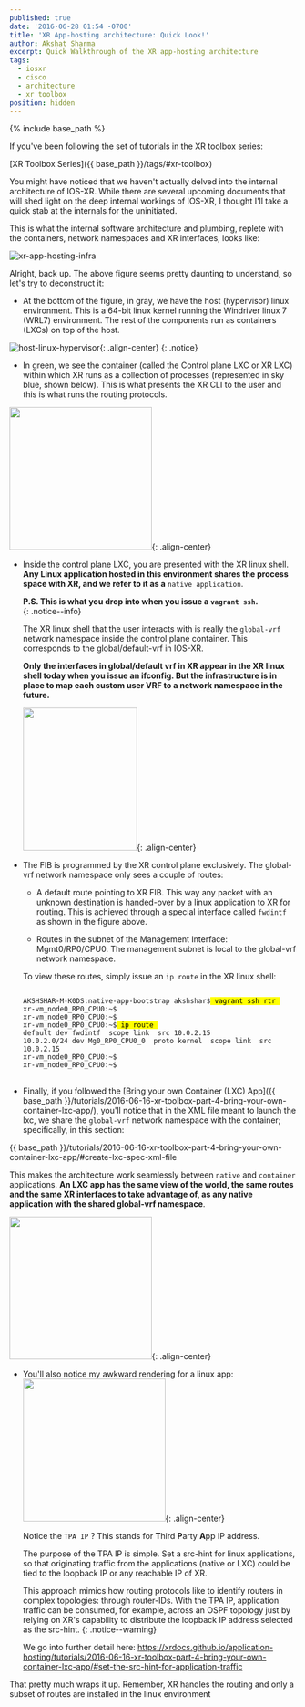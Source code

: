 ```yaml
---
published: true
date: '2016-06-28 01:54 -0700'
title: 'XR App-hosting architecture: Quick Look!'
author: Akshat Sharma
excerpt: Quick Walkthrough of the XR app-hosting architecture
tags:
  - iosxr
  - cisco
  - architecture
  - xr toolbox
position: hidden
---
```


{% include base_path %}  

If you've been following the set of tutorials in the XR toolbox series:  

>
[XR Toolbox Series]({{ base_path }}/tags/#xr-toolbox)
  
  
You might have noticed that we haven't actually delved into the internal architecture of IOS-XR. While there are several upcoming documents that will shed light on the deep internal workings of IOS-XR, I thought I'll take a  quick stab at the internals for the uninitiated.

This is what the internal software architecture and plumbing, replete with the containers, network namespaces and XR interfaces, looks like:  

![xr-app-hosting-infra](https://xrdocs.github.io/xrdocs-images/assets/images/xr-app-hosting-infra-basic.png)  

  
Alright, back up. The above figure seems pretty daunting to understand, so let's try to deconstruct it:  
  
*  At the bottom of the figure, in gray, we have the host (hypervisor) linux environment. This is a 64-bit linux kernel running the Windriver linux 7 (WRL7) environment. The rest of the components run as containers (LXCs) on top of the host.    

  ![host-linux-hypervisor](https://xrdocs.github.io/xrdocs-images/assets/images/host_linux_hypervisor.png){: .align-center}
{: .notice}

*  In green, we see the container (called the Control plane LXC or XR LXC) within which XR runs as a collection of processes (represented in sky blue, shown below). This is what presents the XR CLI to the user and this is what runs the routing protocols.  
  
  
  <img src="https://xrdocs.github.io/xrdocs-images/assets/images/xr-control-plane.png" width="250" height="250" />{: .align-center}

  
*  Inside the control plane LXC, you are presented with the XR linux shell. **Any Linux application hosted in this environment shares the process space with XR, and we refer to it as a** `native application`.  

   **P.S. This is what you drop into when you issue a `vagrant ssh`.**  
   {: .notice--info}  
   
   The XR linux shell that the user interacts with is really the `global-vrf` network namespace 
   inside the control plane container. This corresponds to the global/default-vrf in IOS-XR.  

   **Only the interfaces in global/default vrf in XR appear in the XR linux shell today when you 
   issue an ifconfig. But the infrastructure is in place to map each custom user VRF to a network 
   namespace in the future.**   
   
   <img src="https://xrdocs.github.io/xrdocs-images/assets/images/xr-global-vrf-ns.png" width="200" height="250" />{: .align-center}  



*  The FIB is programmed by the XR control plane exclusively. The global-vrf network namespace only sees a couple of routes:  
    *  A default route pointing to XR FIB. This way any packet with an unknown destination is handed-over by a linux application to XR for routing. This is achieved through a special interface called `fwdintf` as shown in the figure above.  
       
      
    *  Routes in the subnet of the Management Interface:  Mgmt0/RP0/CPU0. The management subnet is local to the global-vrf network namespace.

   To view these routes, simply issue an `ip route` in the XR linux shell:  
  
   <div class="highlighter-rouge">
   <pre class="highlight">
   <code>
   AKSHSHAR-M-K0DS:native-app-bootstrap akshshar$<mark> vagrant ssh rtr </mark>
   xr-vm_node0_RP0_CPU0:~$ 
   xr-vm_node0_RP0_CPU0:~$ 
   xr-vm_node0_RP0_CPU0:~$<mark> ip route </mark>
   default dev fwdintf  scope link  src 10.0.2.15 
   10.0.2.0/24 dev Mg0_RP0_CPU0_0  proto kernel  scope link  src 10.0.2.15 
   xr-vm_node0_RP0_CPU0:~$ 
   xr-vm_node0_RP0_CPU0:~$ 
   </code>
   </pre>
   </div>  
   
*  Finally, if you followed the [Bring your own Container (LXC) App]({{ base_path }}/tutorials/2016-06-16-xr-toolbox-part-4-bring-your-own-container-lxc-app/), you'll notice that in the XML file meant to launch the lxc, we share the `global-vrf` network namespace with the container; specifically, in this section:  
>
{{ base_path }}/tutorials/2016-06-16-xr-toolbox-part-4-bring-your-own-container-lxc-app/#create-lxc-spec-xml-file  

This makes the architecture work seamlessly between `native` and `container` applications. **An LXC app has the same view of the world, the same routes and the same XR interfaces to take advantage of, as any native application with the shared global-vrf namespace**.  

<img src="https://xrdocs.github.io/xrdocs-images/assets/images/xr-global-vrf-lxc.png" width="250" height="250" />{: .align-center}  

* You'll also notice my awkward rendering for a linux app:  
<img src="https://xrdocs.github.io/xrdocs-images/assets/images/linux-app-tpa.png" width="250" height="250" />{: .align-center}  

  Notice the `TPA IP` ? This stands for **T**hird **P**arty **A**pp IP address.  
  
  The purpose of the TPA IP is simple. Set a src-hint for linux applications, so that originating traffic from the applications (native or LXC) could be tied to the loopback IP or any reachable IP of XR.   
  
  This approach mimics how routing protocols like to identify routers in complex topologies: through router-IDs. With the TPA IP, application traffic can be consumed, for example, across an OSPF topology just by relying on XR's capability to distribute the loopback IP address selected as the src-hint.
  {: .notice--warning}  
  
  We go into further detail here: https://xrdocs.github.io/application-hosting/tutorials/2016-06-16-xr-toolbox-part-4-bring-your-own-container-lxc-app/#set-the-src-hint-for-application-traffic

That pretty much wraps it up. Remember, XR handles the routing and only a subset of routes are installed in the linux environment 
